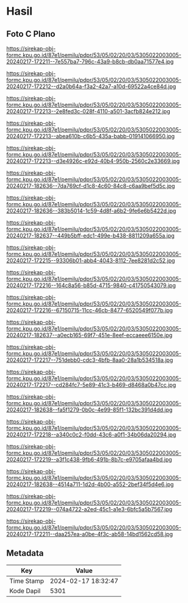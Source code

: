 # Hasil

## Foto C Plano

https://sirekap-obj-formc.kpu.go.id/87e1/pemilu/pdpr/53/05/02/20/03/5305022003005-20240217-172211--7e557ba7-796c-43a9-b8cb-db0aa71577e4.jpg

https://sirekap-obj-formc.kpu.go.id/87e1/pemilu/pdpr/53/05/02/20/03/5305022003005-20240217-172212--d2a0b64a-f3a2-42a7-a10d-69522a4ce84d.jpg

https://sirekap-obj-formc.kpu.go.id/87e1/pemilu/pdpr/53/05/02/20/03/5305022003005-20240217-172213--2e8fed3c-028f-4110-a501-3acfb824e212.jpg

https://sirekap-obj-formc.kpu.go.id/87e1/pemilu/pdpr/53/05/02/20/03/5305022003005-20240217-172213--abea610b-c6b5-435a-babb-019141066950.jpg

https://sirekap-obj-formc.kpu.go.id/87e1/pemilu/pdpr/53/05/02/20/03/5305022003005-20240217-172213--d3e4926c-e92d-40b4-950b-2560c2e33669.jpg

https://sirekap-obj-formc.kpu.go.id/87e1/pemilu/pdpr/53/05/02/20/03/5305022003005-20240217-182636--7da769cf-d1c8-4c60-84c8-c6aa9bef5d5c.jpg

https://sirekap-obj-formc.kpu.go.id/87e1/pemilu/pdpr/53/05/02/20/03/5305022003005-20240217-182636--383b5014-1c59-4d8f-a6b2-9fe6e6b5422d.jpg

https://sirekap-obj-formc.kpu.go.id/87e1/pemilu/pdpr/53/05/02/20/03/5305022003005-20240217-182637--449b5bff-edc1-499e-b438-8811209a655a.jpg

https://sirekap-obj-formc.kpu.go.id/87e1/pemilu/pdpr/53/05/02/20/03/5305022003005-20240217-172215--93306b01-abb4-4043-8112-7ee8281d2c52.jpg

https://sirekap-obj-formc.kpu.go.id/87e1/pemilu/pdpr/53/05/02/20/03/5305022003005-20240217-172216--164c8a56-b85d-4715-9840-c41750543079.jpg

https://sirekap-obj-formc.kpu.go.id/87e1/pemilu/pdpr/53/05/02/20/03/5305022003005-20240217-172216--67150715-11cc-46cb-8477-6520549f077b.jpg

https://sirekap-obj-formc.kpu.go.id/87e1/pemilu/pdpr/53/05/02/20/03/5305022003005-20240217-182637--a0ecb165-69f7-451e-8eef-eccaeee6150e.jpg

https://sirekap-obj-formc.kpu.go.id/87e1/pemilu/pdpr/53/05/02/20/03/5305022003005-20240217-172217--751debb0-cdc3-4bfb-8aa0-28a1b534518a.jpg

https://sirekap-obj-formc.kpu.go.id/87e1/pemilu/pdpr/53/05/02/20/03/5305022003005-20240217-172217--cd284fc7-5e89-41c3-b469-d8468a0b47cc.jpg

https://sirekap-obj-formc.kpu.go.id/87e1/pemilu/pdpr/53/05/02/20/03/5305022003005-20240217-182638--fa5f1279-0b0c-4e99-85f1-132bc391d4dd.jpg

https://sirekap-obj-formc.kpu.go.id/87e1/pemilu/pdpr/53/05/02/20/03/5305022003005-20240217-172218--a340c0c2-f0dd-43c6-a0f1-34b06da20294.jpg

https://sirekap-obj-formc.kpu.go.id/87e1/pemilu/pdpr/53/05/02/20/03/5305022003005-20240217-172219--a3f1c438-9fb6-491b-8b7c-e9705afaa4bd.jpg

https://sirekap-obj-formc.kpu.go.id/87e1/pemilu/pdpr/53/05/02/20/03/5305022003005-20240217-182638--4514a711-1d2d-4b00-a552-2bef34f5d4e6.jpg

https://sirekap-obj-formc.kpu.go.id/87e1/pemilu/pdpr/53/05/02/20/03/5305022003005-20240217-172219--074a4722-a2ed-45c1-a1e3-6bfc5a5b7567.jpg

https://sirekap-obj-formc.kpu.go.id/87e1/pemilu/pdpr/53/05/02/20/03/5305022003005-20240217-172211--daa257ea-a0be-4f3c-ab58-14bd1562cd58.jpg


## Metadata

| Key        | Value               |
| ---------- | ------------------- |
| Time Stamp | 2024-02-17 18:32:47 |
| Kode Dapil | 5301                |



